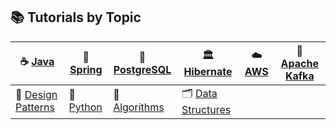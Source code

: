 
<!-- 📚 Tutorials by Topic

☕ [Java](./java/tutorials.md)               🌱 [Spring](./spring/tutorials.md)        🐘 [PostgreSql](./postgresql/tutorials.md)        🏛️ Hibernate        ☁️ AWS        🧵 Apache Kafka

🎨 Design Patterns      🐍 Python      🧠 Algorithms    🗂️ Data Structures
 -->


## 📚 Tutorials by Topic

| ☕ [Java](./java/tutorials.md) | 🌱 [Spring](./spring/tutorials.md) | 🐘 [PostgreSQL](./postgresql/tutorials.md) | 🏛️ [Hibernate](./hibernate/tutorials.md) | ☁️ [AWS](./aws/tutorials.md) | 🧵 [Apache Kafka](./kafka/tutorials.md) |
|-------------------------------|-------------------------------------|--------------------------------------------|------------------------------------------|-------------------------------|------------------------------------------|
| 🎨 [Design Patterns](./design-patterns/tutorials.md) | 🐍 [Python](./python/tutorials.md) | 🧠 [Algorithms](./algorithms/tutorials.md) | 🗂️ [Data Structures](./data-structures/tutorials.md) |   |   |
